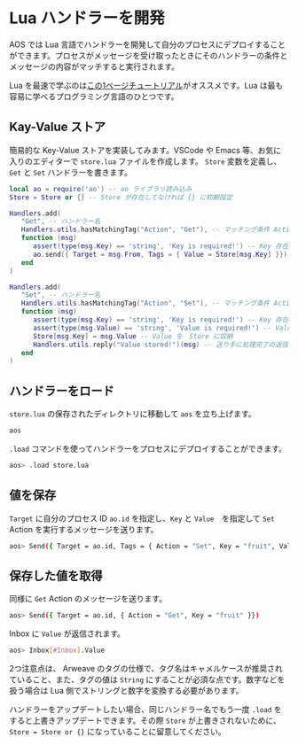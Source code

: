# Lua ハンドラーを開発

AOS では Lua 言語でハンドラーを開発して自分のプロセスにデプロイすることができます。プロセスがメッセージを受け取ったときにそのハンドラーの条件とメッセージの内容がマッチすると実行されます。

Lua を最速で学ぶのは[この1ページチュートリアル](https://cookbook_ao.g8way.io/concepts/lua.html)がオススメです。Lua は最も容易に学べるプログラミング言語のひとつです。

## Kay-Value ストア

簡易的な Key-Value ストアを実装してみます。VSCode や Emacs 等、お気に入りのエディターで `store.lua` ファイルを作成します。 `Store` 変数を定義し、 `Get` と `Set` ハンドラーを書きます。

```lua
local ao = require('ao') -- ao ライブラリ読み込み
Store = Store or {} -- Store が存在してなければ {} に初期設定

Handlers.add(
   "Get", -- ハンドラー名
   Handlers.utils.hasMatchingTag("Action", "Get"), -- マッチング条件 Action == Get
   function (msg)
      assert(type(msg.Key) == 'string', 'Key is required!') -- Key 存在チェック
      ao.send({ Target = msg.From, Tags = { Value = Store[msg.Key] }}) -- 送り手に値を返す
   end
)

Handlers.add(
   "Set", -- ハンドラー名
   Handlers.utils.hasMatchingTag("Action", "Set"), -- マッチング条件 Action == Set
   function (msg)
      assert(type(msg.Key) == 'string', 'Key is required!') -- Key 存在チェック
      assert(type(msg.Value) == 'string', 'Value is required!') -- Value 存在チェック
      Store[msg.Key] = msg.Value -- Value を　Store に収納
      Handlers.utils.reply("Value stored!")(msg) -- 送り手に処理完了の返信
   end
)
```

## ハンドラーをロード

`store.lua` の保存されたディレクトリに移動して `aos` を立ち上げます。

```bash
aos
```

`.load` コマンドを使ってハンドラーをプロセスにデプロイすることができます。

```bash
aos> .load store.lua
```

## 値を保存

`Target` に自分のプロセス ID `ao.id` を指定し、`Key` と `Value`　を指定して `Set` Action を実行するメッセージを送ります。

```bash
aos> Send({ Target = ao.id, Tags = { Action = "Set", Key = "fruit", Value = "apple" }})
```

## 保存した値を取得

同様に `Get` Action のメッセージを送ります。

```bash
aos> Send({ Target = ao.id, { Action = "Get", Key = "fruit" }})
```

Inbox に `Value` が返信されます。

```bash
aos> Inbox[#Inbox].Value
```

2つ注意点は、 Arweave のタグの仕様で、タグ名はキャメルケースが推奨されていること、また、タグの値は `String` にすることが必須な点です。数字などを扱う場合は Lua 側でストリングと数字を変換する必要があります。

ハンドラーをアップデートしたい場合、同じハンドラー名でもう一度 `.load` をすると上書きアップデートできます。その際 `Store` が上書きされないために、`Store = Store or {}` になっていることに留意してください。